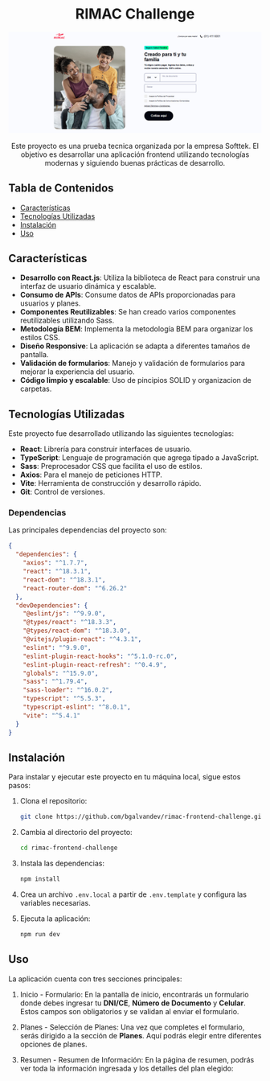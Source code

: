 <div align="center">

# RIMAC Challenge

![Formulario de Inicio](src/assets/img/incio.png)

Este proyecto es una prueba tecnica organizada por la empresa Softtek. El objetivo es desarrollar una aplicación frontend utilizando tecnologías modernas y siguiendo buenas prácticas de desarrollo.

</div>

## Tabla de Contenidos

- [Características](#características)
- [Tecnologías Utilizadas](#tecnologías-utilizadas)
- [Instalación](#instalación)
- [Uso](#uso)

## Características

- **Desarrollo con React.js**: Utiliza la biblioteca de React para construir una interfaz de usuario dinámica y escalable.
- **Consumo de APIs**: Consume datos de APIs proporcionadas para usuarios y planes.
- **Componentes Reutilizables**: Se han creado varios componentes reutilizables utilizando Sass.
- **Metodología BEM**: Implementa la metodología BEM para organizar los estilos CSS.
- **Diseño Responsive**: La aplicación se adapta a diferentes tamaños de pantalla.
- **Validación de formularios**: Manejo y validación de formularios para mejorar la experiencia del usuario.
- **Código limpio y escalable**: Uso de pincipios SOLID y organizacion de carpetas.

## Tecnologías Utilizadas

Este proyecto fue desarrollado utilizando las siguientes tecnologías:

- **React**: Librería para construir interfaces de usuario.
- **TypeScript**: Lenguaje de programación que agrega tipado a JavaScript.
- **Sass**: Preprocesador CSS que facilita el uso de estilos.
- **Axios**: Para el manejo de peticiones HTTP.
- **Vite**: Herramienta de construcción y desarrollo rápido.
- **Git**: Control de versiones.

### Dependencias

Las principales dependencias del proyecto son:

```json
{
  "dependencies": {
    "axios": "^1.7.7",
    "react": "^18.3.1",
    "react-dom": "^18.3.1",
    "react-router-dom": "^6.26.2"
  },
  "devDependencies": {
    "@eslint/js": "^9.9.0",
    "@types/react": "^18.3.3",
    "@types/react-dom": "^18.3.0",
    "@vitejs/plugin-react": "^4.3.1",
    "eslint": "^9.9.0",
    "eslint-plugin-react-hooks": "^5.1.0-rc.0",
    "eslint-plugin-react-refresh": "^0.4.9",
    "globals": "^15.9.0",
    "sass": "^1.79.4",
    "sass-loader": "^16.0.2",
    "typescript": "^5.5.3",
    "typescript-eslint": "^8.0.1",
    "vite": "^5.4.1"
  }
}
```

## Instalación

Para instalar y ejecutar este proyecto en tu máquina local, sigue estos pasos:

1. Clona el repositorio:

   ```bash
   git clone https://github.com/bgalvandev/rimac-frontend-challenge.git
   ```

2. Cambia al directorio del proyecto:

   ```bash
   cd rimac-frontend-challenge
   ```

3. Instala las dependencias:

   ```bash
   npm install
   ```

4. Crea un archivo `.env.local` a partir de `.env.template` y configura las variables necesarias.

5. Ejecuta la aplicación:
   ```bash
   npm run dev
   ```

## Uso

La aplicación cuenta con tres secciones principales:

1. Inicio - Formulario: En la pantalla de inicio, encontrarás un formulario donde debes ingresar tu **DNI/CE**, **Número de Documento** y **Celular**. Estos campos son obligatorios y se validan al enviar el formulario.

2. Planes - Selección de Planes: Una vez que completes el formulario, serás dirigido a la sección de **Planes**. Aquí podrás elegir entre diferentes opciones de planes.

3. Resumen - Resumen de Información: En la página de resumen, podrás ver toda la información ingresada y los detalles del plan elegido:

